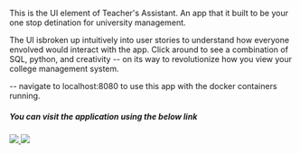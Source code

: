 This is the UI element of Teacher's Assistant. An app that it built to be your one stop detination for university management. 

The UI isbroken up intuitively into user stories to understand how everyone envolved would interact with the app. Click around to see a combination of SQL, python, and creativity -- on its way to revolutionize how you view your college management system. 

-- navigate to localhost:8080 to use this app with the docker containers running. 

##### You can visit the application using the below link

###### [![](https://assets.appsmith.com/git-sync/Buttons.svg) ](http://localhost:8080/applications/661c6408bff1920b7d1290c8/pages/661c6408bff1920b7d1290cb) [![](https://assets.appsmith.com/git-sync/Buttons2.svg)](http://localhost:8080/applications/661c6408bff1920b7d1290c8/pages/661c6408bff1920b7d1290cb/edit)
